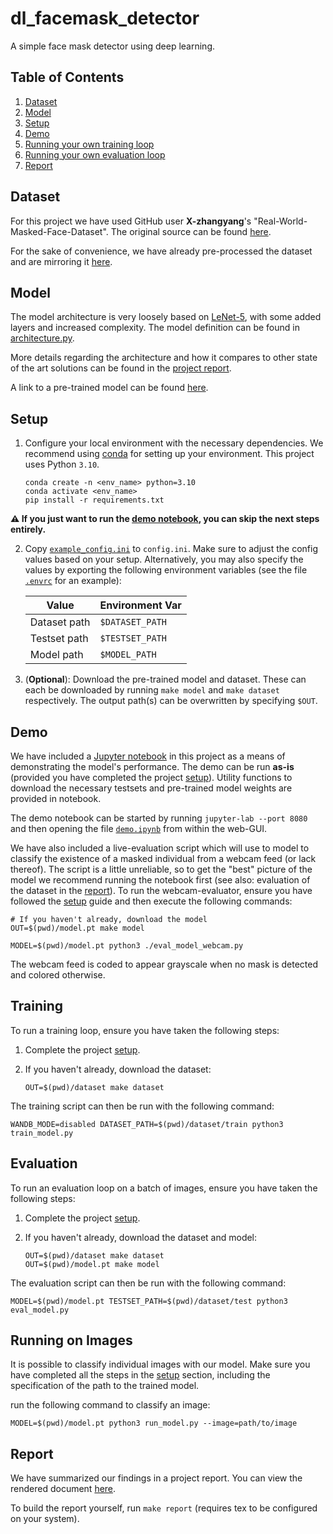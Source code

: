 # dl_facemask_detector

A simple face mask detector using deep learning.

## Table of Contents

1. [Dataset](#dataset)
2. [Model](#model)
3. [Setup](#setup)
4. [Demo](#demo)
5. [Running your own training loop](#training)
6. [Running your own evaluation loop](#classification)
7. [Report](#report)

## Dataset

For this project we have used GitHub user **X-zhangyang**'s
"Real-World-Masked-Face-Dataset". The original source can be found
[here](https://github.com/X-zhangyang/Real-World-Masked-Face-Dataset).

For the sake of convenience, we have already pre-processed the dataset and are
mirroring it
[here](https://drive.google.com/file/d/1ip04I_bX-PuIXnuzoEhAL_UZW1qTXu8y/view?usp=sharing).


## Model

The model architecture is very loosely based on
[LeNet-5](http://yann.lecun.com/exdb/lenet/), with some added layers and
increased complexity. The model definition can be found in
[architecture.py](./architecture.py).

More details regarding the architecture and how it compares to other
state of the art solutions can be found in the [project report](#report).

A link to a pre-trained model can be found
[here](https://drive.google.com/file/d/14Vk8ochj48OGOw6KAUaD4nEakPPcgIo4/view?usp=sharing).

## Setup

1. Configure your local environment with the necessary dependencies. We
   recommend using [conda](https://docs.conda.io/en/latest/) for setting up
   your environment. This project uses Python `3.10`.

    ```shell
    conda create -n <env_name> python=3.10
    conda activate <env_name>
    pip install -r requirements.txt
    ```

**⚠️ If you just want to run the [demo notebook](#demo), you can skip the next
steps entirely.**

2. Copy [`example_config.ini`](./example_config.ini) to `config.ini`. Make sure
   to adjust the config values based on your setup. Alternatively, you may also
   specify the values by exporting the following environment variables (see the
   file [`.envrc`](./.envrc) for an example):

   | Value          | Environment Var |
   |--------------- | --------------- |
   | Dataset path   | `$DATASET_PATH`   |
   | Testset path   | `$TESTSET_PATH`   |
   | Model path     | `$MODEL_PATH`        |


3. (**Optional**): Download the pre-trained model and dataset. These can each
   be downloaded by running `make model` and `make dataset` respectively. The
   output path(s) can be overwritten by specifying `$OUT`.

## Demo

We have included a [Jupyter notebook](./demo.ipynb) in this project as a means
of demonstrating the model's performance. The demo can be run **as-is**
(provided you have completed the project [setup](#setup)). Utility functions to
download the necessary testsets and pre-trained model weights are provided in
notebook.

The demo notebook can be started by running `jupyter-lab --port 8080` and then
opening the file [`demo.ipynb`](./demo.ipynb) from within the web-GUI.

We have also included a live-evaluation script which will use to model to
classify the existence of a masked individual from a webcam feed (or lack
thereof). The script is a little unreliable, so to get the "best" picture of
the model we recommend running the notebook first (see also: evaluation of the
dataset in the [report](#report)). To run the webcam-evaluator, ensure you have
followed the [setup](#setup) guide and then execute the following commands:

```shell
# If you haven't already, download the model
OUT=$(pwd)/model.pt make model

MODEL=$(pwd)/model.pt python3 ./eval_model_webcam.py
```

The webcam feed is coded to appear grayscale when no mask is detected and
colored otherwise.

## Training

To run a training loop, ensure you have taken the following steps:

1. Complete the project [setup](#setup).
2. If you haven't already, download the dataset:

    ```shell
    OUT=$(pwd)/dataset make dataset
    ```

The training script can then be run with the following command:

```shell
WANDB_MODE=disabled DATASET_PATH=$(pwd)/dataset/train python3 train_model.py
```

## Evaluation

To run an evaluation loop on a batch of images, ensure you have taken the
following steps:

1. Complete the project [setup](#setup).
2. If you haven't already, download the dataset and model:

    ```shell
    OUT=$(pwd)/dataset make dataset
    OUT=$(pwd)/model.pt make model
    ```

The evaluation script can then be run with the following command:

```shell
MODEL=$(pwd)/model.pt TESTSET_PATH=$(pwd)/dataset/test python3 eval_model.py
```

<!-- TODO: should we still support this? -->
<!-- To classify a single image, you may also invoke the `single` subcommand. You -->
<!-- will need to provide your own image. We recommend a square image in which the -->
<!-- subject's face is relatively centered for the best performance. -->
<!---->
<!-- ```shell -->
<!-- MODEL=$(pwd)/model.pt python3 eval_model.py single --in=/path/to/my/image.png -->
<!-- ``` -->
## Running on Images

It is possible to classify individual images with our model. Make sure you have completed all the steps in the [setup](#setup) section, including the specification of the path to the trained model.

run the following command to classify an image:
```shell
MODEL=$(pwd)/model.pt python3 run_model.py --image=path/to/image
```
## Report

We have summarized our findings in a project report. You can view the rendered
document [here](./report/report.pdf).

To build the report yourself, run `make report` (requires tex to be configured
on your system).

